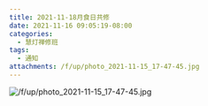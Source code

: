 ```yaml
---
title: 2021-11-18月食日共修
date: 2021-11-16 09:05:19-08:00
categories:
  - 慧灯禅修班
tags:
  - 通知
attachments: /f/up/photo_2021-11-15_17-47-45.jpg
---
```


![/f/up/photo_2021-11-15_17-47-45.jpg](https://s3.ap-northeast-1.wasabisys.com/hdcx/hdv/f/up/photo_2021-11-15_17-47-45.jpg)